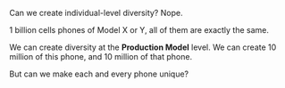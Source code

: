 Can we create individual-level diversity? Nope.

1 billion cells phones of Model X or Y, all of them are exactly the same.

We can create diversity at the **Production Model** level. We can create 10 million of this phone, and 10 million of that phone.

But can we make each and every phone unique?
